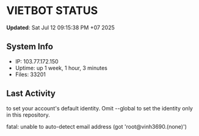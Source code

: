 # VIETBOT STATUS
**Updated**: Sat Jul 12 09:15:38 PM +07 2025

## System Info
- IP: 103.77.172.150
- Uptime: up 1 week, 1 hour, 3 minutes
- Files: 33201

## Last Activity

to set your account's default identity.
Omit --global to set the identity only in this repository.

fatal: unable to auto-detect email address (got 'root@vinh3690.(none)')
